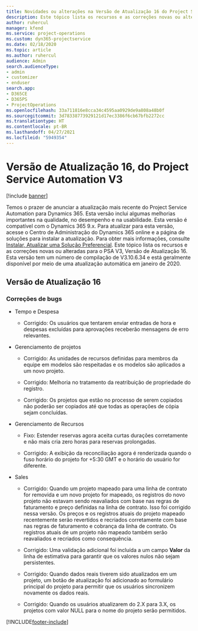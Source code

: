 ```yaml
---
title: Novidades ou alterações na Versão de Atualização 16 do Project Service Automation V3
description: Este tópico lista os recursos e as correções novas ou alteradas disponíveis na Versão de Atualização 16 do Project Service Automation V3.
author: ruhercul
manager: kfend
ms.service: project-operations
ms.custom: dyn365-projectservice
ms.date: 02/18/2020
ms.topic: article
ms.author: ruhercul
audience: Admin
search.audienceType:
- admin
- customizer
- enduser
search.app:
- D365CE
- D365PS
- ProjectOperations
ms.openlocfilehash: 33a711816e8cca34c4595aa0929de9a808a48b0f
ms.sourcegitcommit: 3d78338773929121d17ec3386f6cb67bfb2272cc
ms.translationtype: HT
ms.contentlocale: pt-BR
ms.lasthandoff: 04/27/2021
ms.locfileid: "5949354"
---
```

# <a name="project-service-automation-update-release-16-v3"></a>Versão de Atualização 16, do Project Service Automation V3

[!include [banner](../includes/psa-now-project-operations.md)]

Temos o prazer de anunciar a atualização mais recente do Project Service Automation para Dynamics 365. Esta versão inclui algumas melhorias importantes na qualidade, no desempenho e na usabilidade.  Esta versão é compatível com o Dynamics 365 9.x. Para atualizar para esta versão, acesse o Centro de Administração do Dynamics 365 online e a página de soluções para instalar a atualização. Para obter mais informações, consulte [Instalar, Atualizar uma Solução Preferencial](/dynamics365/project-service/upgrade-psa-home-page).
Este tópico lista os recursos e as correções novas ou alteradas para o PSA V3, Versão de Atualização 16. Esta versão tem um número de compilação de V3.10.6.34 e está geralmente disponível por meio de uma atualização automática em janeiro de 2020.


## <a name="update-release-16"></a>Versão de Atualização 16

### <a name="bug-fixes"></a>Correções de bugs

-   Tempo e Despesa

    -   Corrigido: Os usuários que tentarem enviar entradas de hora e despesas excluídas para aprovações receberão mensagens de erro relevantes.

-   Gerenciamento de projetos

    -   Corrigido: As unidades de recursos definidas para membros da equipe em modelos são respeitadas e os modelos são aplicados a um novo projeto.

    -   Corrigido: Melhoria no tratamento da reatribuição de propriedade do registro.

    -   Corrigido: Os projetos que estão no processo de serem copiados não poderão ser copiados até que todas as operações de cópia sejam concluídas.

-   Gerenciamento de Recursos

    -   Fixo: Estender reservas agora aceita curtas durações corretamente e não mais cria zero horas para reservas prolongadas.

    -   Corrigido: A exibição da reconciliação agora é renderizada quando o fuso horário do projeto for +5:30 GMT e o horário do usuário for diferente.

-   Sales

    -   Corrigido: Quando um projeto mapeado para uma linha de contrato for removida e um novo projeto for mapeado, os registros do novo projeto não estavam sendo reavaliados com base nas regras de faturamento e preço definidas na linha de contrato. Isso foi corrigido nessa versão. Os preços e os registros atuais do projeto mapeado recentemente serão revertidos e recriados corretamente com base nas regras de faturamento e cobrança da linha de contrato. Os registros atuais de um projeto não mapeado também serão reavaliados e recriados como consequência.

    -   Corrigido: Uma validação adicional foi incluída a um campo **Valor** da linha de estimativa para garantir que os valores nulos não sejam persistentes.

    -   Corrigido: Quando dados reais tiverem sido atualizados em um projeto, um botão de atualização foi adicionado ao formulário principal do projeto para permitir que os usuários sincronizem novamente os dados reais.

    -   Corrigido: Quando os usuários atualizarem do 2.X para 3.X, os projetos com valor NULL para o nome do projeto serão permitidos.



[!INCLUDE[footer-include](../includes/footer-banner.md)]